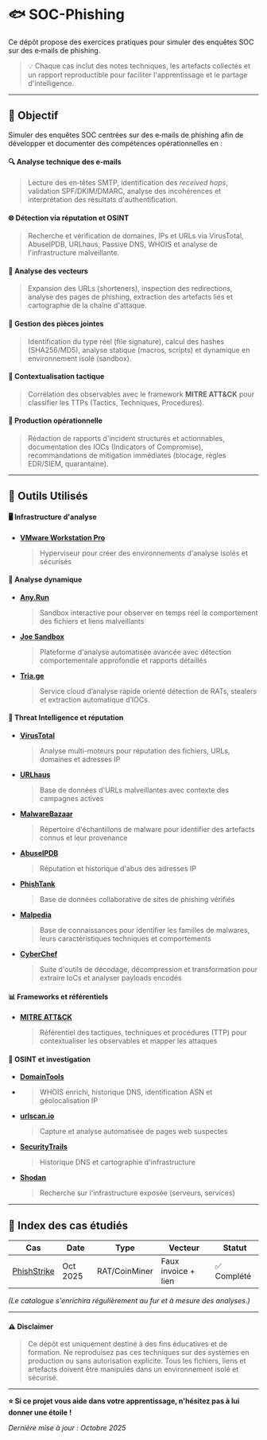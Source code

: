 # 🐟 SOC-Phishing
Ce dépôt propose des exercices pratiques pour simuler des enquêtes SOC sur des e‑mails de phishing. 

> 💡 Chaque cas inclut des notes techniques, les artefacts collectés et un rapport reproductible pour faciliter l'apprentissage et le partage d'intelligence.

---

## 🎯 Objectif 

Simuler des enquêtes SOC centrées sur des e‑mails de phishing afin de développer et documenter des compétences opérationnelles en :  

#### 🔍 **Analyse technique des e‑mails**
> Lecture des en‑têtes SMTP, identification des *received hops*, validation SPF/DKIM/DMARC, analyse des incohérences et interprétation des résultats d'authentification.  

#### 🌐 **Détection via réputation et OSINT**
> Recherche et vérification de domaines, IPs et URLs via VirusTotal, AbuseIPDB, URLhaus, Passive DNS, WHOIS et analyse de l'infrastructure malveillante.  

#### 🔗 **Analyse des vecteurs**
> Expansion des URLs (shorteners), inspection des redirections, analyse des pages de phishing, extraction des artefacts liés et cartographie de la chaîne d'attaque.  

#### 📎 **Gestion des pièces jointes**
> Identification du type réel (file signature), calcul des hashes (SHA256/MD5), analyse statique (macros, scripts) et dynamique en environnement isolé (sandbox).  

#### 🎯 **Contextualisation tactique**
> Corrélation des observables avec le framework **MITRE ATT&CK** pour classifier les TTPs (Tactics, Techniques, Procedures).  

#### 📝 **Production opérationnelle**
> Rédaction de rapports d'incident structurés et actionnables, documentation des IOCs (Indicators of Compromise), recommandations de mitigation immédiates (blocage, règles EDR/SIEM, quarantaine).  

---

## 🧰 Outils Utilisés

#### 🖥️ Infrastructure d'analyse
- **[VMware Workstation Pro](https://www.vmware.com/products/desktop-hypervisor/workstation-and-fusion)**
  > Hyperviseur pour créer des environnements d'analyse isolés et sécurisés

#### 🔬 Analyse dynamique
- **[Any.Run](https://any.run/)**
  > Sandbox interactive pour observer en temps réel le comportement des fichiers et liens malveillants  
- **[Joe Sandbox](https://www.joesandbox.com/)**
  > Plateforme d'analyse automatisée avancée avec détection comportementale approfondie et rapports détaillés
- **[Tria.ge](https://tria.ge/)**
  > Service cloud d’analyse rapide orienté détection de RATs, stealers et extraction automatique d’IOCs.  

#### 🧠 Threat Intelligence et réputation
- **[VirusTotal](https://www.virustotal.com/gui/home/url)**
  > Analyse multi-moteurs pour réputation des fichiers, URLs, domaines et adresses IP  
- **[URLhaus](https://urlhaus.abuse.ch/)**
  > Base de données d'URLs malveillantes avec contexte des campagnes actives  
- **[MalwareBazaar](https://bazaar.abuse.ch/)**
  > Répertoire d'échantillons de malware pour identifier des artefacts connus et leur provenance  
- **[AbuseIPDB](https://www.abuseipdb.com/)**
  > Réputation et historique d'abus des adresses IP  
- **[PhishTank](https://phishtank.org/)**
  > Base de données collaborative de sites de phishing vérifiés  
- **[Malpedia](https://malpedia.caad.fkie.fraunhofer.de/)**
  > Base de connaissances pour identifier les familles de malwares, leurs caractéristiques techniques et comportements  
- **[CyberChef](https://gchq.github.io/CyberChef/)**
  > Suite d'outils de décodage, décompression et transformation pour extraire IoCs et analyser payloads encodés  

#### 📊 Frameworks et référentiels
- **[MITRE ATT&CK](https://attack.mitre.org/)**
  > Référentiel des tactiques, techniques et procédures (TTP) pour contextualiser les observables et mapper les attaques  

#### 🔎 OSINT et investigation
+ **[DomainTools](https://whois.domaintools.com/)**
+   > WHOIS enrichi, historique DNS, identification ASN et géolocalisation IP
- **[urlscan.io](https://urlscan.io/)**
  > Capture et analyse automatisée de pages web suspectes  
- **[SecurityTrails](https://securitytrails.com/)**
  > Historique DNS et cartographie d'infrastructure  
- **[Shodan](https://www.shodan.io/)**
  > Recherche sur l'infrastructure exposée (serveurs, services)  


---

## 📂 Index des cas étudiés

| Cas | Date | Type | Vecteur | Statut |
|-----|------|------|---------|--------|
| [PhishStrike](Cases/PhishStrike/) | Oct 2025 | RAT/CoinMiner | Faux invoice + lien | ✅ Complété |

*(Le catalogue s'enrichira régulièrement au fur et à mesure des analyses.)*



---

#### ⚠️ Disclaimer
> Ce dépôt est uniquement destiné à des fins éducatives et de formation. Ne reproduisez pas ces techniques sur des systèmes en production ou sans autorisation explicite. Tous les fichiers, liens et artefacts doivent être manipulés dans un environnement isolé et sécurisé.

---

**⭐ Si ce projet vous aide dans votre apprentissage, n'hésitez pas à lui donner une étoile !**

*Dernière mise à jour : Octobre 2025*



